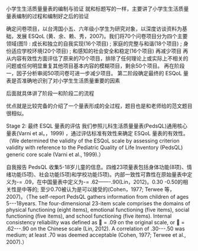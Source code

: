 小学生生活质量量表的编制与验证
就和标题写的一样，主要讲了小学生生活质量量表编制的过程和编制好之后的验证


确定问卷项目，以台湾国小五、六年级小学生为研究对象，以深度访谈资料为基础，发展 ESQoL (黄、余、赖、秀，2007)。我们将70个问卷项目分为四个主要领域(图1) : 成长和独立的自我实现(16个项目) ; 家庭的完整与和谐(18个项目) ; 身份适应学校环境(20个项目) ; 和感知的社会安全和稳定(16个项目)
再减少项目
再从内容有效性方面评估了原来的70个项目，排除了任何理论上或实际上不相关的问题或任何明显重复其他项目基本内容的模糊项目，剩余50个项目。
再在阶段一，因子分析审阅50项问卷可进一步减少项目。
第二阶段确定最终的 ESQoL 量表是否准确地识别了对小学生生活质量重要的因素

后面就具体讲了阶段一和阶段二的流程

优点就是比较完备的介绍了一个量表形成的全过程，题目也是和老师给的范文题目很相似。



Stage 2: 最终 ESQL 量表的评估
我们参照儿科生活质量量表(PedsQL)通用核心量表(Varni et al。，1999) ，通过评估标准有效性来确定 ESQoL 量表的有效性。（We determined the validity of the ESQoL scale by assessing criterion validity with reference to the
Pediatric Quality of Life Inventory (PedsQL) generic core scale (Varni et al., 1999).）

自我报告 PedsQL 收集5-18岁儿童的信息。四维23项量表包括身体功能(8项)、情绪功能(5项)、社会功能(5项)和学校功能(5项)。内部一致性可靠性在原始量表中定义为-= .09，在中国量表中定义为-= .62——-.90(Lin，2012)。0.30 -0.50的相关性是中等的; 至少0.70被认为是可以接受的(Cohen，1977; Terwee 等，2007)。（The
self-report PedsQL gathers information from children of ages
5---18years. The four-dimensional 23-item scale comprises
the domains of physical functioning (eight items), emotional
functioning (five items), social functioning (five items), and
school functioning (five items). Internal consistency reliability
was defined as  = .09 on the original scale, or  = .62---.90
on the Chinese scale (Lin, 2012). A correlation of .30---.50
was medium; at least .70 was deemed acceptable (Cohen,
1977; Terwee et al., 2007).）
